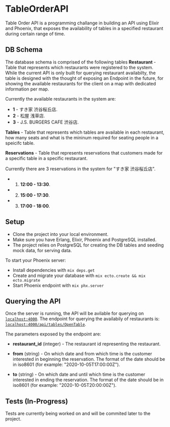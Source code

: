 # TableOrderAPI
Table Order API is a programming challange in building an API using Elixir and Phoenix,
that exposes the availability of tables in a specified restaurant during certain range of time.

## DB Schema
The database schema is comprised of the following tables
**Restaurant** - Table that represents which restaurants were registered to the system.
While the current API is only built for querying restaurant availabilty, the table is
designed with the thought of exposing an Endpoint in the future, for showing the available restaurants
for the client on a map with dedicated information per map.

Currently the available restaurants in the system are:
- **1** - すき家 渋谷桜丘店.
- **2** - 松屋 浅草店.
- **3** - J.S. BURGERS CAFE 渋谷店.

**Tables** - Table that represents which tables are available in each restaurant, how many seats
and what is the mininum required for seating people in a speicifc table.

**Reservations** - Table that represents reservations that customers made for a specific table
in a specific restaurant.

Currently there are 3 reservations in the system for "すき家 渋谷桜丘店".
- 1. **12:00 - 13:30**.
- 2. **15:00 - 17:30**.
- 3. **17:00 - 18:00**.

## Setup
- Clone the project into your local environment.
- Make sure you have Erlang, Elixir, Phoenix and PostgreSQL installed.
- The project relies on PostgreSQL for creating the DB tables and seeding mock data, for serving data.

To start your Phoenix server:
  * Install dependencies with `mix deps.get`
  * Create and migrate your database with `mix ecto.create && mix ecto.migrate`
  * Start Phoenix endpoint with `mix phx.server`

## Querying the API
Once the server is running, the API will be avilable for querying on [`localhost:4000`](http://localhost:4000).
The endpoint for querying the availabily of restaurants is: [`localhost:4000/api/tables/OpenTable`](http://localhost:4000/api/tables/openTable).

The parameters exposed by the endpoint are:
- **restaurant_id** (integer) - The restaurant id representing the restaurant. 

- **from** (string) - On which date and from which time is the customer interested in beginning the reservation.
The format of the date should be in iso8601 (for example: "2020-10-05T17:00:00Z").

- **to** (string) - On which date and until which time is the customer interested in ending the reservation.
The format of the date should be in iso8601 (for example: "2020-10-05T20:00:00Z").

## Tests (In-Progress)
Tests are currently being worked on and will be commited later to the project.
